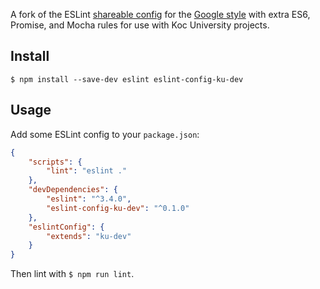 A fork of the ESLint [shareable config](http://eslint.org/docs/developer-guide/shareable-configs.html) for the [Google style](http://google.github.io/styleguide/javascriptguide.xml) with extra ES6, Promise, and Mocha rules for use with Koc University projects.

## Install

```
$ npm install --save-dev eslint eslint-config-ku-dev
```

## Usage

Add some ESLint config to your `package.json`:

```json
{
	"scripts": {
		"lint": "eslint ."
	},
	"devDependencies": {
		"eslint": "^3.4.0",
		"eslint-config-ku-dev": "^0.1.0"
	},
	"eslintConfig": {
		"extends": "ku-dev"
	}
}
```

Then lint with `$ npm run lint`.


